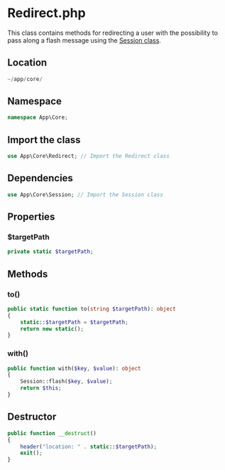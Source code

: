 # Redirect.php

This class contains methods for redirecting a user with the possibility to pass along a flash message using the [Session class](./Session.md).

## Location

```php
~/app/core/
```

## Namespace

```php
namespace App\Core;
```

## Import the class

```php
use App\Core\Redirect; // Import the Redirect class
```

## Dependencies

```php
use App\Core\Session; // Import the Session class
```

## Properties

### $targetPath

```php
private static $targetPath;
```

## Methods

### to()

```php
public static function to(string $targetPath): object
{
	static::$targetPath = $targetPath;
	return new static();
}
```

### with()

```php
public function with($key, $value): object
{
	Session::flash($key, $value);
	return $this;
}
```

## Destructor

```php
public function __destruct()
{
	header("location: " . static::$targetPath);
	exit();
}
```